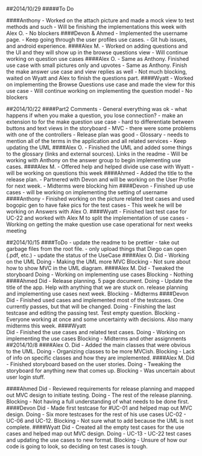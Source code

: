##2014/10/29
#####To Do
	
####Anthony
	- Worked on the attach picture and made a mock view to test methods and such
	- Will be finishing the implementations this week with Alex O.
	- No blockers
####Devon & Ahmed
	- Implemented the username page. 
	- Keep going through the user profiles use cases.
	- Git hub issues, and android experience.
####Alex M.
	- Worked on adding questions and the UI and they will show up in the browse 
	questions view
	- Will continue working on question use cases
####Alex O.
	- Same as Anthony. Finished use case with small pictures only and upvotes
	- Same as Anthony. Finish the make answer use case and view replies as well
	- Not much blocking, waited on Wyatt and Alex to finish the questions part.
####Wyatt
	- Worked on implementing the Browse Questions use case and made the view for 
	this use case
	- Will continue working on implementing the question model
	- No blockers
	
##2014/10/22
####Part2 Comments
	- General everything was ok
	- what happens if when you make a question, you lose connection?
		- make an extension to for the make question use case
	- hard to differentiate between buttons and text views in the storyboard
	- MVC - there were some problems with one of the controllers
	- Release plan was good
	- Glossary - needs to mention all of the terms in the application and all
	related services
	- Keep updating the UML
####Alex O.
	- Finished the UML and added some things to the glossary (links and external
	sources). Links in the readme
	- Will be working with Anthony on the answer group to begin implementing 
	use cases.
####Alex M.
	- Offered help and helped divide use case with Wyatt
	- will be working on questions this week
####Ahmed
	- Added the title to the release plan.
	- Partnered with Devon and will be working on the User Profile for next week.
	- Midterms were blocking him
####Devon
	- Finished up use cases 
	- will be working on implementing the setting of username
####Anthony
	- Finished working on the picture related test cases and used bogopic gen to 
	have fake pics for the test cases
	- This week he will be working on Answers with Alex O.
####Wyatt
	- Finished last test case for UC-22 and worked with Alex M to split the
	implementation of use cases
	- Working on getting the make question use case operational for next weeks 
	meeting


##2014/10/15
####ToDo
	- update the readme to be prettier
	- take out garbage files from the root file.
	- only upload things that Diego can open (.pdf, etc.)
	- update the status of the UseCase
####Alex O.
	Did 		- Working on the UML
	Doing		- Making the UML more MVC 
	Blocking	- Not sure about how to show MVC in the UML diagram.
####Alex M.
	Did 		- Tweaked the storyboard
	Doing		- Working on implementing use cases
	Blocking	- Nothing
####Ahmed
	Did 		- Release planning. 5 page document.
	Doing		- Update the title of the app. Help with anything that we are stuck on.
				release planning and implementing use cases next week.
	Blocking	- Midterms 
####Devon
	Did 		- Finished used cases and implemented most of the testcases. One
				currently passes, but that will be changed.
	Doing		- Finishing the last testcase and editing the passing test.
				Test empty question.
	Blocking	- Everyone working at once and some uncertainty with decisions.
				Also many midterms this week.
####Wyatt	
	Did 		- Finished the use cases and related test cases.
	Doing		- Working on implementing the use cases 
	Blocking	- Midterms and other assignments
##2014/10/8
####Alex O.
	Did 		- Added the main classes that were obvious to the UML. 
	Doing 		- Organizing classes to be more MVCish.
	Blocking 	- Lack of info on specific classes and how they are implemented.
####Alex M.
	Did 		- Finished storyboard based on the user stories.
	Doing		- Tweaking the storyboard for anything new that comes up.
	Blocking	- Was uncertain about user login stuff.
	
####Ahmed
	Did 		- Reviewed requirements for release planning and mapped out MVC 
				design to initiate testing.
	Doing		- The rest of the release planning.
	Blocking	- Not having a full understanding of what needs to be done first.
####Devon
	Did 		- Made first testcase for #UC-01 and helped map out MVC design.
	Doing		- Six more testcases for the rest of his use cases UC-02 - UC-06
				and UC-12.
	Blocking	- Not sure what to add because the UML is not complete.
####Wyatt
	Did 		- Created all the empty test cases for the use cases and helped map
				out MVC design.
	Doing		- UC-13 - UC-22 test cases and updating the use cases to new format.
	Blocking	- Unsure of how our code is going to look, so deciding on test cases
				is tough.
